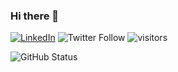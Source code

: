### Hi there 👋

[![LinkedIn](https://img.shields.io/badge/linkedin-kaniskc-blue?style=flat-square&logo=linkedin)](https://www.linkedin.com/in/kaniskc/)
![Twitter Follow](https://img.shields.io/twitter/follow/chakra_kan?style=flat-square&logo=twitter) ![visitors](https://visitor-badge.glitch.me/badge?page_id=chakrakan.chakrakan)  

![GitHub Status](https://github-readme-stats.vercel.app/api?username=chakrakan&show_icons=true&theme=tokyonight)


<!--
**chakrakan/chakrakan** is a ✨ _special_ ✨ repository because its `README.md` (this file) appears on your GitHub profile.

Here are some ideas to get you started:

- 🔭 I’m currently working on ...
- 🌱 I’m currently learning ...
- 👯 I’m looking to collaborate on ...
- 🤔 I’m looking for help with ...
- 💬 Ask me about ...
- 📫 How to reach me: ...
- 😄 Pronouns: ...
- ⚡ Fun fact: ...
-->
